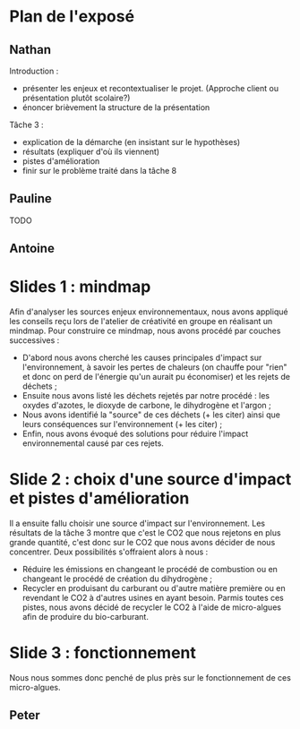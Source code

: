 Plan de l'exposé 
================
Nathan
-------
Introduction : 
- présenter les enjeux et recontextualiser le projet. (Approche client ou présentation plutôt scolaire?)
- énoncer brièvement la structure de la présentation

Tâche 3 :
- explication de la démarche (en insistant sur le hypothèses)
- résultats (expliquer d'où ils viennent)
- pistes d'amélioration
- finir sur le problème traité dans la tâche 8

Pauline
--------
TODO

Antoine
-------
# Slides 1 : mindmap
Afin d'analyser les sources enjeux environnementaux, nous avons appliqué les conseils reçu
lors de l'atelier de créativité en groupe en réalisant un mindmap.
Pour construire ce mindmap, nous avons procédé par couches successives :
* D'abord nous avons cherché les causes principales d'impact sur l'environnement, à savoir
les pertes de chaleurs (on chauffe pour "rien" et donc on perd de l'énergie qu'un aurait pu
économiser) et les rejets de déchets ;
* Ensuite nous avons listé les déchets rejetés par notre procédé : les oxydes d'azotes, le
dioxyde de carbone, le dihydrogène et l'argon ;
* Nous avons identifié la "source" de ces déchets (+ les citer) ainsi que leurs conséquences
sur l'environnement (+ les citer) ;
* Enfin, nous avons évoqué des solutions pour réduire l'impact environnemental causé
par ces rejets.
# Slide 2 : choix d'une source d'impact et pistes d'amélioration
Il a ensuite fallu choisir une source d'impact sur l'environnement. Les résultats
de la tâche 3 montre que c'est le CO2 que nous rejetons en plus grande quantité, c'est
donc sur le CO2 que nous avons décider de nous concentrer. Deux possibilités s'offraient
alors à nous :
* Réduire les émissions en changeant le procédé de combustion ou en changeant le procédé
de création du dihydrogène ;
* Recycler en produisant du carburant ou d'autre matière première ou en revendant le CO2 
à d'autres usines en ayant besoin.
Parmis toutes ces pistes, nous avons décidé de recycler le CO2 à l'aide
de micro-algues afin de produire du bio-carburant.
# Slide 3 : fonctionnement
Nous nous sommes donc penché de plus près sur le fonctionnement de ces
micro-algues. 

Peter
-----
